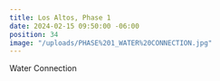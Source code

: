 ```yaml
---
title: Los Altos, Phase 1
date: 2024-02-15 09:50:00 -06:00
position: 34
image: "/uploads/PHASE%201_WATER%20CONNECTION.jpg"
---
```


Water Connection